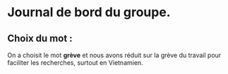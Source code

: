 # Journal de bord du groupe.

## Choix du mot :

On a choisit le mot **grève** et nous avons réduit sur la grève du travail pour faciliter les recherches, surtout en Vietnamien.
